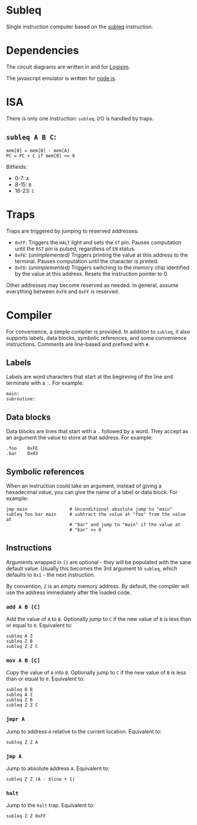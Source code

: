 # Subleq

Single instruction computer based on the [subleq][1] instruction.


# Dependencies

The circuit diagrams are written in and for [Logisim][2].

The javascript emulator is written for [node.js][3].


# ISA

There is only one instruction: `subleq`. I/O is handled by traps.

## `subleq A B C`:

    mem[B] = mem[B] - mem[A]
    PC = PC + C if mem[B] <= 0

Bitfields:

 - 0-7: `A`
 - 8-15: `B`
 - 16-23: `C`


# Traps

Traps are triggered by jumping to reserved addresses:

 - `0xFF`: Triggers the `HALT` light and sets the `ST` pin. Pauses
   computation until the `RST` pin is pulsed, regardless of `EN`
   status.
 - `0xFE`: *(unimplemented)* Triggers printing the value at this
   address to the terminal. Pauses computation until the character
   is printed.
 - `0xFD`: *(unimplemented)* Triggers switching to the memory chip
   identified by the value at this address. Resets the instruction
   pointer to 0.

Other addresses may become reserved as needed. In general, assume everything
between `0xF0` and `0xFF` is reserved.


# Compiler

For convenience, a simple compiler is provided. In addition to `subleq`, it
also supports labels, data blocks, symbolic references, and some convenience
instructions. Comments are line-based and prefixed with `#`.

## Labels

Labels are word characters that start at the beginning of the line and
terminate with a `:`. For example:

    main:
    subroutine:

## Data blocks

Data blocks are lines that start with a `.` followed by a word. They accept as
an argument the value to store at that address. For example:

    .foo    0xFE
    .bar    0x03

## Symbolic references

When an instruction could take an argument, instead of giving a hexadecimal
value, you can give the name of a label or data block. For example:

    jmp main                # Unconditional absolute jump to "main"
    subleq foo bar main     # subtract the value at "foo" from the value at
                            # "bar" and jump to "main" if the value at
                            # "bar" <= 0

## Instructions

Arguments wrapped in `[]` are optional - they will be populated with the sane
default value. Usually this becomes the 3rd argument to `subleq`, which
defaults to `0x1` - the next instruction.

By convention, `Z` is an empty memory address. By default, the compiler will
use the address immediately after the loaded code.

### `add A B [C]`

Add the value of `A` to `B`. Optionally jump to `C` if the new value of `B` is
less than or equal to `0`. Equivalent to:

    subleq A Z
    subleq Z B
    subleq Z Z C

### `mov A B [C]`

Copy the value of `A` into `B`. Optionally jump to `C` if the new value of `B` is
less than or equal to `0`. Equivalent to:

    subleq B B
    subleq A Z
    subleq Z B
    subleq Z Z C

### `jmpr A`

Jump to address `A` relative to the current location. Equivalent to:

    subleq Z Z A

### `jmp A`

Jump to absolute address `A`. Equivalent to:

    subleq Z Z (A - $line + 1)

### `halt`

Jump to the `halt` trap. Equivalent to:

    subleq Z Z 0xFF


[1]: https://en.wikipedia.org/wiki/Subleq#Subtract_and_branch_if_less_than_or_equal_to_zero
[2]: http://ozark.hendrix.edu/~burch/logisim/
[3]: http://nodejs.org/
